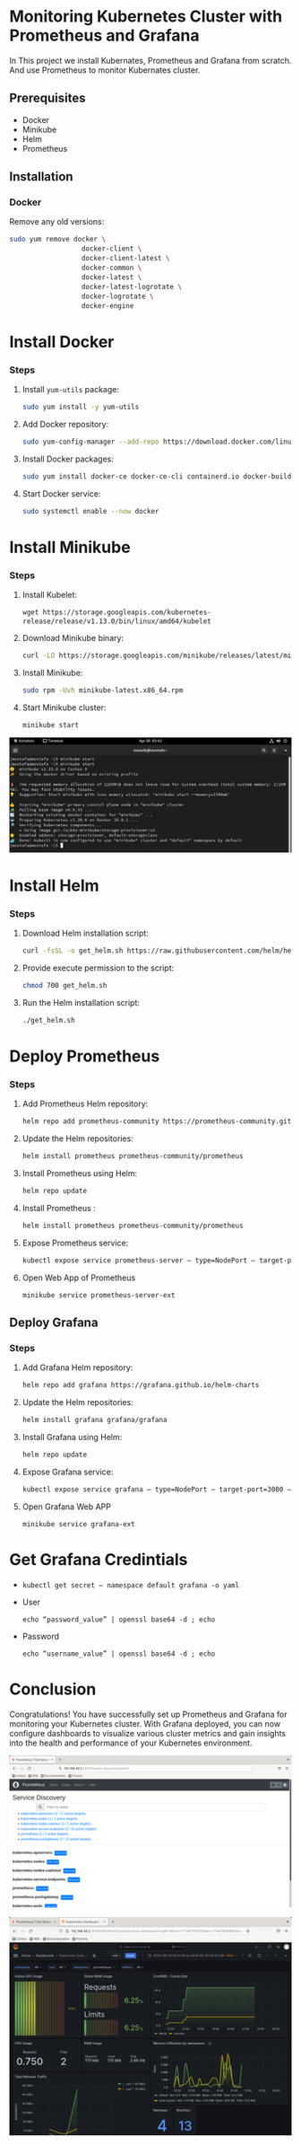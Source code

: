 # Monitoring Kubernetes Cluster with Prometheus and Grafana

In This project we install Kubernates, Prometheus and Grafana from scratch. And use Prometheus to monitor Kubernates cluster.
## Prerequisites

- Docker
- Minikube
- Helm
- Prometheus

## Installation

### Docker

Remove any old versions:

```bash
sudo yum remove docker \
                  docker-client \
                  docker-client-latest \
                  docker-common \
                  docker-latest \
                  docker-latest-logrotate \
                  docker-logrotate \
                  docker-engine
```
# Install Docker

### Steps

1. Install `yum-utils` package:
    ```bash
    sudo yum install -y yum-utils
    ```

2. Add Docker repository:
    ```bash
    sudo yum-config-manager --add-repo https://download.docker.com/linux/centos/docker-ce.repo
    ```

3. Install Docker packages:
    ```bash
    sudo yum install docker-ce docker-ce-cli containerd.io docker-buildx-plugin docker-compose-plugin
    ```

4. Start Docker service:
    ```bash
    sudo systemctl enable --now docker
    ```

# Install Minikube

### Steps
1. Install Kubelet: 
    ```
    wget https://storage.googleapis.com/kubernetes-release/release/v1.13.0/bin/linux/amd64/kubelet
    ```
2. Download Minikube binary:
    ```bash
    curl -LO https://storage.googleapis.com/minikube/releases/latest/minikube-latest.x86_64.rpm
    ```

3. Install Minikube:
    ```bash
    sudo rpm -Uvh minikube-latest.x86_64.rpm
    ```

4. Start Minikube cluster:
    ```bash
    minikube start
    ```
![Start minikube](https://github.com/MOstafaZaRiaa/monitoring-k8s-using-prometheus/blob/main/images/5.PNG?raw=true)

# Install Helm

### Steps

1. Download Helm installation script:
    ```bash
    curl -fsSL -o get_helm.sh https://raw.githubusercontent.com/helm/helm/main/scripts/get-helm-3
    ```

2. Provide execute permission to the script:
    ```bash
    chmod 700 get_helm.sh
    ```

3. Run the Helm installation script:
    ```bash
    ./get_helm.sh
    ```


# Deploy Prometheus
### Steps

1. Add Prometheus Helm repository:
    ```bash
    helm repo add prometheus-community https://prometheus-community.github.io/helm-charts
    ```

2. Update the Helm repositories:
    ```bash
    helm install prometheus prometheus-community/prometheus
    ```

3. Install Prometheus using Helm:
    ```bash
    helm repo update
    ```

4. Install Prometheus :
    ```bash
    helm install prometheus prometheus-community/prometheus
    ```
4. Expose Prometheus service:
    ```bash
    kubectl expose service prometheus-server — type=NodePort — target-port=9090 — name=prometheus-server-ext
    ```
5. Open Web App of Prometheus
    ```
    minikube service prometheus-server-ext
    ```

## Deploy Grafana

### Steps

1. Add Grafana Helm repository:
    ```bash
    helm repo add grafana https://grafana.github.io/helm-charts
    ```

2. Update the Helm repositories:
    ```bash
    helm install grafana grafana/grafana
    ```

3. Install Grafana using Helm:
    ```bash
    helm repo update
    ```

4. Expose Grafana service:
    ```bash
    kubectl expose service grafana — type=NodePort — target-port=3000 — name=grafana-ext
    ```
5. Open Grafana Web APP
    ```
    minikube service grafana-ext
    ```
# Get Grafana Credintials
  -
    ```
    kubectl get secret — namespace default grafana -o yaml
    ```
  - User
    ```
    echo “password_value” | openssl base64 -d ; echo
    ```
  - Password
    ```
    echo “username_value” | openssl base64 -d ; echo
    ```


# Conclusion

Congratulations! You have successfully set up Prometheus and Grafana for monitoring your Kubernetes cluster. With Grafana deployed, you can now configure dashboards to visualize various cluster metrics and gain insights into the health and performance of your Kubernetes environment.

![all up services](https://github.com/MOstafaZaRiaa/monitoring-k8s-using-prometheus/blob/main/images/prometheus.PNG?raw=true)

![grafana](https://github.com/MOstafaZaRiaa/monitoring-k8s-using-prometheus/blob/main/images/grafana.PNG?raw=true)






